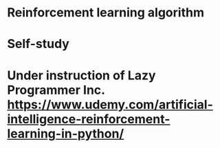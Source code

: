 # Reinforcement learning algorithm
# Self-study
# Under instruction of Lazy Programmer Inc. https://www.udemy.com/artificial-intelligence-reinforcement-learning-in-python/
